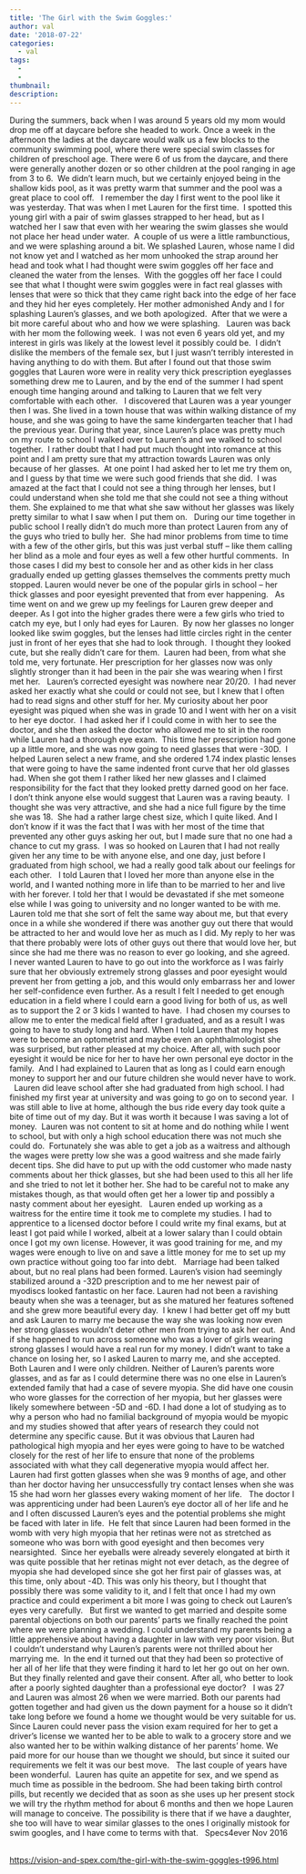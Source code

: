 ```yaml
---
title: 'The Girl with the Swim Goggles:'
author: val
date: '2018-07-22'
categories:
  - val
tags:
  - 
  - 
thumbnail: 
description: 
---
```


During the summers, back when I was around 5 years old my mom would drop me off at daycare before she headed to work. Once a week in the afternoon the ladies at the daycare would walk us a few blocks to the community swimming pool, where there were special swim classes for children of preschool age. There were 6 of us from the daycare, and there were generally another dozen or so other children at the pool ranging in age from 3 to 6.  We didn’t learn much, but we certainly enjoyed being in the shallow kids pool, as it was pretty warm that summer and the pool was a great place to cool off.
 
I remember the day I first went to the pool like it was yesterday. That was when I met Lauren for the first time.  I spotted this young girl with a pair of swim glasses strapped to her head, but as I watched her I saw that even with her wearing the swim glasses she would not place her head under water.  A couple of us were a little rambunctious, and we were splashing around a bit. We splashed Lauren, whose name I did not know yet and I watched as her mom unhooked the strap around her head and took what I had thought were swim goggles off her face and cleaned the water from the lenses.  With the goggles off her face I could see that what I thought were swim goggles were in fact real glasses with lenses that were so thick that they came right back into the edge of her face and they hid her eyes completely. Her mother admonished Andy and I for splashing Lauren’s glasses, and we both apologized.  After that we were a bit more careful about who and how we were splashing.
 
Lauren was back with her mom the following week.  I was not even 6 years old yet, and my interest in girls was likely at the lowest level it possibly could be.  I didn’t dislike the members of the female sex, but I just wasn’t terribly interested in having anything to do with them. But after I found out that those swim goggles that Lauren wore were in reality very thick prescription eyeglasses something drew me to Lauren, and by the end of the summer I had spent enough time hanging around and talking to Lauren that we felt very comfortable with each other.
 
I discovered that Lauren was a year younger then I was. She lived in a town house that was within walking distance of my house, and she was going to have the same kindergarten teacher that I had the previous year. During that year, since Lauren’s place was pretty much on my route to school I walked over to Lauren’s and we walked to school together.  I rather doubt that I had put much thought into romance at this point and I am pretty sure that my attraction towards Lauren was only because of her glasses.  At one point I had asked her to let me try them on, and I guess by that time we were such good friends that she did.  I was amazed at the fact that I could not see a thing through her lenses, but I could understand when she told me that she could not see a thing without them. She explained to me that what she saw without her glasses was likely pretty similar to what I saw when I put them on.
 
During our time together in public school I really didn’t do much more than protect Lauren from any of the guys who tried to bully her.  She had minor problems from time to time with a few of the other girls, but this was just verbal stuff – like them calling her blind as a mole and four eyes as well a few other hurtful comments.  In those cases I did my best to console her and as other kids in her class gradually ended up getting glasses themselves the comments pretty much stopped. Lauren would never be one of the popular girls in school – her thick glasses and poor eyesight prevented that from ever happening.
 
As time went on and we grew up my feelings for Lauren grew deeper and deeper. As I got into the higher grades there were a few girls who tried to catch my eye, but I only had eyes for Lauren.  By now her glasses no longer looked like swim goggles, but the lenses had little circles right in the center just in front of her eyes that she had to look through.  I thought they looked cute, but she really didn’t care for them.  Lauren had been, from what she told me, very fortunate. Her prescription for her glasses now was only slightly stronger than it had been in the pair she was wearing when I first met her.
 
Lauren’s corrected eyesight was nowhere near 20/20.  I had never asked her exactly what she could or could not see, but I knew that I often had to read signs and other stuff for her. My curiosity about her poor eyesight was piqued when she was in grade 10 and I went with her on a visit to her eye doctor.  I had asked her if I could come in with her to see the doctor, and she then asked the doctor who allowed me to sit in the room while Lauren had a thorough eye exam.  This time her prescription had gone up a little more, and she was now going to need glasses that were -30D.  I helped Lauren select a new frame, and she ordered 1.74 index plastic lenses that were going to have the same indented front curve that her old glasses had. When she got them I rather liked her new glasses and I claimed responsibility for the fact that they looked pretty darned good on her face.
 
I don’t think anyone else would suggest that Lauren was a raving beauty.  I thought she was very attractive, and she had a nice full figure by the time she was 18.  She had a rather large chest size, which I quite liked. And I don’t know if it was the fact that I was with her most of the time that prevented any other guys asking her out, but I made sure that no one had a chance to cut my grass.  I was so hooked on Lauren that I had not really given her any time to be with anyone else, and one day, just before I graduated from high school, we had a really good talk about our feelings for each other.
 
I told Lauren that I loved her more than anyone else in the world, and I wanted nothing more in life than to be married to her and live with her forever. I told her that I would be devastated if she met someone else while I was going to university and no longer wanted to be with me. Lauren told me that she sort of felt the same way about me, but that every once in a while she wondered if there was another guy out there that would be attracted to her and would love her as much as I did. My reply to her was that there probably were lots of other guys out there that would love her, but since she had me there was no reason to ever go looking, and she agreed.
 
I never wanted Lauren to have to go out into the workforce as I was fairly sure that her obviously extremely strong glasses and poor eyesight would prevent her from getting a job, and this would only embarrass her and lower her self-confidence even further. As a result I felt I needed to get enough education in a field where I could earn a good living for both of us, as well as to support the 2 or 3 kids I wanted to have.  I had chosen my courses to allow me to enter the medical field after I graduated, and as a result I was going to have to study long and hard. When I told Lauren that my hopes were to become an optometrist and maybe even an ophthalmologist she was surprised, but rather pleased at my choice. After all, with such poor eyesight it would be nice for her to have her own personal eye doctor in the family.  And I had explained to Lauren that as long as I could earn enough money to support her and our future children she would never have to work.
 
Lauren did leave school after she had graduated from high school. I had finished my first year at university and was going to go on to second year.  I was still able to live at home, although the bus ride every day took quite a bite of time out of my day. But it was worth it because I was saving a lot of money.  Lauren was not content to sit at home and do nothing while I went to school, but with only a high school education there was not much she could do.  Fortunately she was able to get a job as a waitress and although the wages were pretty low she was a good waitress and she made fairly decent tips. She did have to put up with the odd customer who made nasty comments about her thick glasses, but she had been used to this all her life and she tried to not let it bother her. She had to be careful not to make any mistakes though, as that would often get her a lower tip and possibly a nasty comment about her eyesight.
 
Lauren ended up working as a waitress for the entire time it took me to complete my studies. I had to apprentice to a licensed doctor before I could write my final exams, but at least I got paid while I worked, albeit at a lower salary than I could obtain once I got my own license. However, it was good training for me, and my wages were enough to live on and save a little money for me to set up my own practice without going too far into debt.
 
Marriage had been talked about, but no real plans had been formed. Lauren’s vision had seemingly stabilized around a -32D prescription and to me her newest pair of myodiscs looked fantastic on her face. Lauren had not been a ravishing beauty when she was a teenager, but as she matured her features softened and she grew more beautiful every day.  I knew I had better get off my butt and ask Lauren to marry me because the way she was looking now even her strong glasses wouldn’t deter other men from trying to ask her out.  And if she happened to run across someone who was a lover of girls wearing strong glasses I would have a real run for my money. I didn’t want to take a chance on losing her, so I asked Lauren to marry me, and she accepted.
 
Both Lauren and I were only children. Neither of Lauren’s parents wore glasses, and as far as I could determine there was no one else in Lauren’s extended family that had a case of severe myopia. She did have one cousin who wore glasses for the correction of her myopia, but her glasses were likely somewhere between -5D and -6D. I had done a lot of studying as to why a person who had no familial background of myopia would be myopic and my studies showed that after years of research they could not determine any specific cause. But it was obvious that Lauren had pathological high myopia and her eyes were going to have to be watched closely for the rest of her life to ensure that none of the problems associated with what they call degenerative myopia would affect her. Lauren had first gotten glasses when she was 9 months of age, and other than her doctor having her unsuccessfully try contact lenses when she was 15 she had worn her glasses every waking moment of her life.
 
The doctor I was apprenticing under had been Lauren’s eye doctor all of her life and he and I often discussed Lauren’s eyes and the potential problems she might be faced with later in life.  He felt that since Lauren had been formed in the womb with very high myopia that her retinas were not as stretched as someone who was born with good eyesight and then becomes very nearsighted.  Since her eyeballs were already severely elongated at birth it was quite possible that her retinas might not ever detach, as the degree of myopia she had developed since she got her first pair of glasses was, at this time, only about -4D. This was only his theory, but I thought that possibly there was some validity to it, and I felt that once I had my own practice and could experiment a bit more I was going to check out Lauren’s eyes very carefully.
 
But first we wanted to get married and despite some parental objections on both our parents’ parts we finally reached the point where we were planning a wedding. I could understand my parents being a little apprehensive about having a daughter in law with very poor vision. But I couldn’t understand why Lauren’s parents were not thrilled about her marrying me.  In the end it turned out that they had been so protective of her all of her life that they were finding it hard to let her go out on her own. But they finally relented and gave their consent. After all, who better to look after a poorly sighted daughter than a professional eye doctor?
 
I was 27 and Lauren was almost 26 when we were married. Both our parents had gotten together and had given us the down payment for a house so it didn’t take long before we found a home we thought would be very suitable for us. Since Lauren could never pass the vision exam required for her to get a driver’s license we wanted her to be able to walk to a grocery store and we also wanted her to be within walking distance of her parents’ home. We paid more for our house than we thought we should, but since it suited our requirements we felt it was our best move.
 
The last couple of years have been wonderful.  Lauren has quite an appetite for sex, and we spend as much time as possible in the bedroom. She had been taking birth control pills, but recently we decided that as soon as she uses up her present stock we will try the rhythm method for about 6 months and then we hope Lauren will manage to conceive. The possibility is there that if we have a daughter, she too will have to wear similar glasses to the ones I originally mistook for swim googles, and I have come to terms with that.
 
Specs4ever
Nov 2016
 
 
 

https://vision-and-spex.com/the-girl-with-the-swim-goggles-t996.html
